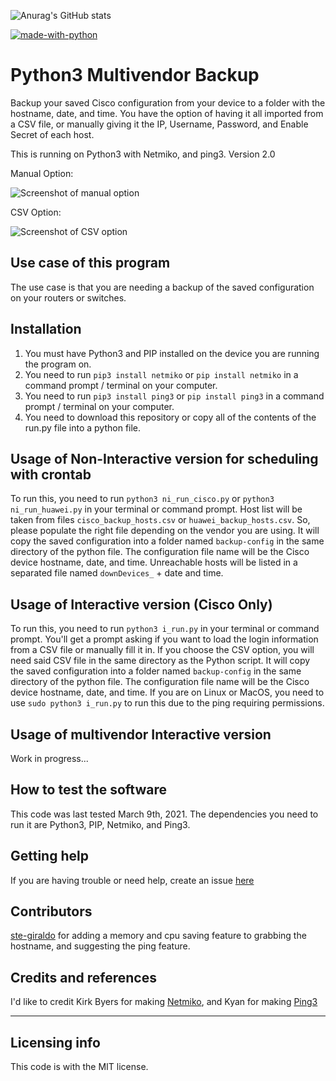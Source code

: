 ![Anurag's GitHub stats](https://github-readme-stats.vercel.app/api?ste-giraldo=anuraghazra&show_icons=true&theme=radical)

[![made-with-python](https://img.shields.io/badge/Made%20with-Python-1f425f.svg)](https://www.python.org/)

# Python3 Multivendor Backup

Backup your saved Cisco configuration from your device to a folder with the hostname, date, and time. You have the option of having it all imported from a CSV file, or manually giving it the IP, Username, Password, and Enable Secret of each host.

This is running on Python3 with Netmiko, and ping3.
Version 2.0



Manual Option:

![Screenshot of manual option](https://i.imgur.com/7SyRGe6.png)


CSV Option:

![Screenshot of CSV option](https://i.imgur.com/NOuNLoB.png)


## Use case of this program

The use case is that you are needing a backup of the saved configuration on your routers or switches.

## Installation

1. You must have Python3 and PIP installed on the device you are running the program on.
2. You need to run `pip3 install netmiko` or `pip install netmiko` in a command prompt / terminal on your computer.
3. You need to run `pip3 install ping3` or `pip install ping3` in a command prompt / terminal on your computer.
4. You need to download this repository or copy all of the contents of the run.py file into a python file.

## Usage of Non-Interactive version for scheduling with crontab

To run this, you need to run `python3 ni_run_cisco.py` or `python3 ni_run_huawei.py` in your terminal or command prompt. Host list will be taken from files `cisco_backup_hosts.csv` or `huawei_backup_hosts.csv`. So, please populate the right file depending on the vendor you are using.
It will copy the saved configuration into a folder named `backup-config` in the same directory of the python file. The configuration file name will be the Cisco device hostname, date, and time. Unreachable hosts will be listed in a separated file named `downDevices_` + date and time.

## Usage of Interactive version (Cisco Only)

To run this, you need to run `python3 i_run.py` in your terminal or command prompt. You'll get a prompt asking if you want to load the login information from a CSV file
or manually fill it in. If you choose the CSV option, you will need said CSV file in the same directory as the Python script.
It will copy the saved configuration into a folder named `backup-config` in the same directory of the python file. The configuration file name will be the Cisco device hostname, date, and time.
If you are on Linux or MacOS, you need to use `sudo python3 i_run.py` to run this due to the ping requiring permissions.

## Usage of multivendor Interactive version

Work in progress...

## How to test the software

This code was last tested March 9th, 2021. The dependencies you need to run it are Python3, PIP, Netmiko, and Ping3.

## Getting help

If you are having trouble or need help, create an issue [here](https://github.com/alexmunoz905/Python-Cisco-Backup/issues)

## Contributors
[ste-giraldo](https://github.com/ste-giraldo) for adding a memory and cpu saving feature to grabbing the hostname, and suggesting the ping feature.

## Credits and references

I'd like to credit Kirk Byers for making [Netmiko](https://github.com/ktbyers/netmiko), and Kyan for making [Ping3](https://github.com/kyan001/ping3)

----

## Licensing info

This code is with the MIT license.
